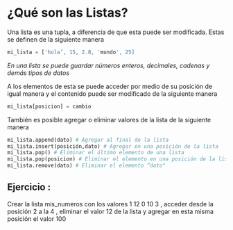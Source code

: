 # ¿Qué son las Listas?

Una lista es una tupla, a diferencia de que esta puede ser modificada. Estas se definen de la siguiente manera

```python
mi_lista = ['hola’, 15, 2.8, 'mundo', 25]
```

_En una lista se puede guardar números enteros, decimales, cadenas y demás tipos de datos_

A los elementos de esta se puede acceder por medio de su posición de igual manera y el contenido puede ser modificado de la siguiente manera

```python
mi_lista[posicion] = cambio
```

También es posible agregar o eliminar valores de la lista de la siguiente manera

```python
mi_lista.append(dato) # Agregar al final de la lista
mi_lista.insert(posición,dato) # Agregar en una posición de la lista
mi_lista.pop() # Eliminar el último elemento de una lista
mi_lista.pop(posicion) # Eliminar el elemento en una posición de la lista
mi_lista.remove(dato) # Eliminar el elemento “dato"
```

## Ejercicio : 

Crear la lista mis_numeros con los valores 1 12 0 10 3 , acceder desde la posición 2 a la 4 , eliminar el valor 12 de la lista y agregar en esta misma posición el valor 100
